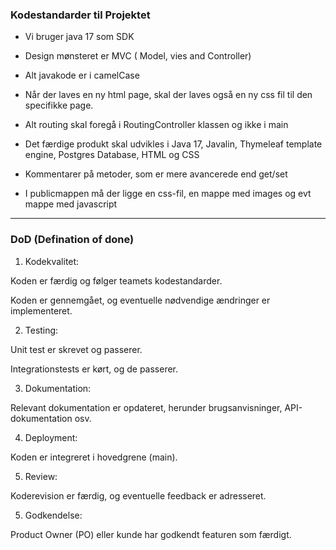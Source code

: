 ### Kodestandarder til Projektet

- Vi bruger java 17 som SDK


- Design mønsteret er MVC ( Model, vies and Controller)


- Alt javakode er i camelCase


- Når der laves en ny html page, skal der laves også en ny css fil til den specifikke page.


- Alt routing skal foregå i RoutingController klassen og ikke i main


- Det færdige produkt skal udvikles i Java 17, Javalin, Thymeleaf template engine, Postgres Database, HTML og CSS
  

-  Kommentarer på metoder, som er mere avancerede end get/set


- I publicmappen må der ligge en css-fil, en mappe med images og evt mappe med javascript


___________________________________________________

### DoD (Defination of done)

1) Kodekvalitet:

Koden er færdig og følger teamets kodestandarder.

Koden er gennemgået, og eventuelle nødvendige ændringer er implementeret.

2) Testing:
 
Unit test er skrevet og passerer.

Integrationstests er kørt, og de passerer.


3) Dokumentation:

Relevant dokumentation er opdateret, herunder brugsanvisninger, API-dokumentation osv.

4) Deployment:

Koden er integreret i hovedgrene (main).

5) Review:

Koderevision er færdig, og eventuelle feedback er adresseret.

5) Godkendelse:

Product Owner (PO) eller kunde har godkendt featuren som færdigt.